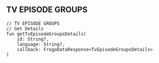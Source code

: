 ## TV EPISODE GROUPS

    // TV EPISODE GROUPS
    // Get Details
    fun getTvEpisodeGroupsDetails(
        id: String?,
        language: String?,
        callback: FrogoDataResponse<TvEpisodeGroupsDetails>
    )